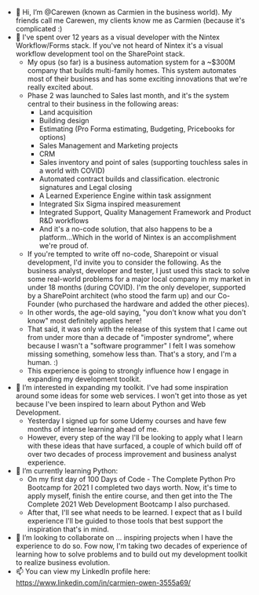 - 👋 Hi, I’m @Carewen (known as Carmien in the business world). My friends call me Carewen, my clients know me as Carmien (because it's complicated :)
- 👀 I've spent over 12 years as a visual developer with the Nintex Workflow/Forms stack. If you've not heard of Nintex
it's a visual workflow development tool on the SharePoint stack. 
  - My opus (so far) is a business automation system for a ~$300M company that builds multi-family
homes. This system automates most of their business and has some exciting innovations that we're really excited about. 
  - Phase 2 was launched to Sales last month, and it's the system central to their business in the following areas:
    - Land acquisition
    - Building design
    - Estimating (Pro Forma estimating, Budgeting, Pricebooks for options)
    - Sales Management and Marketing projects
    - CRM
    - Sales inventory and point of sales (supporting touchless sales in a world with COVID)
    - Automated contract builds and classification. electronic signatures and Legal closing
    - A Learned Experience Engine within task assignment
    - Integrated Six Sigma inspired measurement
    - Integrated Support, Quality Management Framework and Product R&D workflows
    - And it's a no-code solution, that also happens to be a platform...Which in the world of Nintex is an accomplishment we're proud of.
  - If you're tempted to write off no-code, Sharepoint or visual development, I'd invite you to consider the following. As the business analyst, developer and tester,
I just used this stack to solve some real-world problems for a major local company in my market in under 18 months (during COVID). I'm the only developer, supported
by a SharePoint architect (who stood the farm up) and our Co-Founder (who purchased the hardware and added the other pieces). 
  - In other words, the age-old saying, "you don't know what you don't know" most definitely applies here!
  - That said, it was only with the release of this system that I came out from under more than a decade of "imposter syndrome",
  where because I wasn't a "software programmer" I felt I was somehow missing something, somehow less than. That's a story, and I'm a human. :)
  - This experience is going to strongly influence how I engage in expanding my development toolkit. 
- 👀 I’m interested in expanding my toolkit. I've had some inspiration around some ideas for some web services. I won't get into those as yet because I've been
inspired to learn about Python and Web Development.
  - Yesterday I signed up for some Udemy courses and have few months of intense learning ahead of me.
  - However, every step of the way I'll be looking to apply what I learn with these ideas that have surfaced, a couple of which build off of over two decades of 
process improvement and business analyst experience. 
- 🌱 I’m currently learning Python:
  - On my first day of 100 Days of Code - The Complete Python Pro Bootcamp for 2021 I completed two days worth. Now, it's time
to apply myself, finish the entire course, and then get into the The Complete 2021 Web Development Bootcamp I also purchased. 
  - After that, I'll see what needs to be
learned. I expect that as I build experience I'll be guided to those tools that best support the inspiration that's in mind.
- 💞️ I’m looking to collaborate on ... inspiring projects when I have the experience to do so. Fow now, I'm taking two decades of experience of learning how to solve 
problems and to build out my development toolkit to realize business evolution.
- 📫 You can view my LinkedIn profile here: https://www.linkedin.com/in/carmien-owen-3555a69/

<!---
Carewen/Carewen is a ✨ special ✨ repository because its `README.md` (this file) appears on your GitHub profile.
You can click the Preview link to take a look at your changes.
--->
